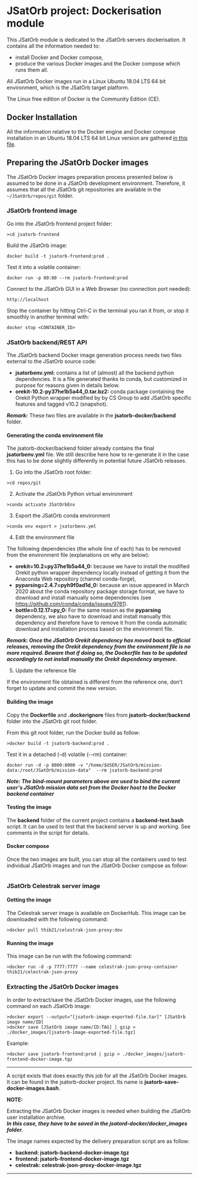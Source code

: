 # JSatOrb project: Dockerisation module

This JSatOrb module is dedicated to the JSatOrb servers dockerisation.
It contains all the information needed to:
- install Docker and Docker compose, 
- produce the various Docker images and the Docker compose which runs them all.

All JSatOrb Docker images run in a Linux Ubuntu 18.04 LTS 64 bit environment, which is the JSatOrb target platform.

The Linux free edition of Docker is the Community Edition (CE).


## Docker Installation

All the information relative to the Docker engine and Docker compose installation in an Ubuntu 18.04 LTS 64 bit Linux version are gathered [in this file](./README-install.md).


## Preparing the JSatOrb Docker images

The JSatOrb Docker images preparation process presented below is assumed to be done in a JSatOrb development environment.
Therefore, it assumes that all the JSatOrb git repositories are available in the `~/JSatOrb/repos/git` folder.


### JSatOrb frontend image

Go into the JSatOrb frontend project folder:
```
>cd jsatorb-frontend
```

Build the JSatOrb image:
```
docker build -t jsatorb-frontend:prod .
```

Test it into a volatile container:
```
docker run -p 80:80 --rm jsatorb-frontend:prod
```

Connect to the JSatOrb GUI in a Web Browser (no connection port needed):
```
http://localhost
```

Stop the container by hitting Ctrl-C in the terminal you ran it from, or stop it smoothly in another terminal with:
```
docker stop <CONTAINER_ID>
```


### JSatOrb backend/REST API

The JSatOrb backend Docker image generation process needs two files external to the JSatOrb source code:
- __jsatorbenv.yml:__ contains a list of (almost) all the backend python dependencies. It is a file generated thanks to conda, but customized in purpose for reasons given in details below.
- __orekit-10.2-py37he1b5a44_0.tar.bz2:__ conda package containing the Orekit Python wrapper modified by by CS Group to add JSatOrb specific features and tagged v10.2 (snapshot).

___Remark:___ These two files are available in the __jsatorb-docker/backend__ folder.


#### Generating the conda environment file

The jsatorb-docker/backend folder already contains the final __jsatorbenv.yml__ file.
We still describe here how to re-generate it in the case this has to be done slightly differently in potential future JSatOrb releases.

1. Go into the JSatOrb root folder:
```
>cd repos/git
```

2. Activate the JSatOrb Python virtual environment
```
>conda activate JSatOrbEnv
```

3. Export the JSatOrb conda environment
```
>conda env export > jsatorbenv.yml
```

4. Edit the environment file

The following dependencies (the whole line of each) has to be removed from the environment file (explanations on why are below):

- __orekit=10.2=py37he1b5a44_0:__ because we have to install the modified Orekit python wrapper dependency locally instead of getting it from the Anaconda Web repository (channel conda-forge),
- __pyparsing=2.4.7=pyh9f0ad1d_0:__ because an issue appeared in March 2020 about the conda repository package storage format, we have to download and install manually some dependencies (see https://github.com/conda/conda/issues/9761).
- __bottle=0.12.17=py_0:__ For the same reason as the __pyparsing__ dependency, we also have to download and install manually this dependency and therefore have to remove it from the conda automatic download and installation process based on the environment file.

___Remark: Once the JSatOrb Orekit dependency has moved back to official releases, removing the Orekit dependency from the environment file is no more required. Beware that if doing so, the Dockerfile has to be updated accordingly to not install manually the Orekit dependency anymore.___


5. Update the reference file

If the environment file obtained is different from the reference one, don't forget to update and commit the new version.


#### Building the image

Copy the __Dockerfile__ and __.dockerignore__ files from __jsatorb-docker/backend__ folder into the JSatOrb git root folder.

From this git root folder, run the Docker build as follow:
```
>docker build -t jsatorb-backend:prod .
```

Test it in a detached (-d) volatile (--rm) container:
```
docker run -d -p 8000:8000 -v "/home/$USER/JSatOrb/mission-data:/root/JSatOrb/mission-data"  --rm jsatorb-backend:prod
```

___Note: The bind-mount parameters above are used to bind the current user's JSatOrb mission data set from the Docker host to the Docker backend container___


#### Testing the image

The __backend__ folder of the current project contains a __backend-test.bash__ script.
It can be used to test that the backend server is up and working.
See comments in the script for details.


#### Docker compose

Once the two images are built, you can stop all the containers used to test individual JSatOrb images and run the JSatOrb Docker compose as follow:
```
```


### JSatOrb Celestrak server image

#### Getting the image

The Celestrak server image is available on DockerHub.
This image can be downloaded with the following command:
```
>docker pull thib21/celestrak-json-proxy:dev
```

#### Running the image

This image can be run with the following command:
```
>docker run -d -p 7777:7777 --name celestrak-json-proxy-container thib21/celestrak-json-proxy
```


### Extracting the JSatOrb Docker images

In order to extract/save the JSatOrb Docker images, use the following command on each JSatOrb image:
```
>docker export --output="[jsatorb-image-exported-file.tar]" [JSatOrb image name/ID]
>docker save [JSatOrb image name/ID:TAG] | gzip > ./docker_images/[jsatorb-image-exported-file.tgz]
```

Example:
```
>docker save jsatorb-frontend:prod | gzip > ./docker_images/jsatorb-frontend-docker-image.tgz
```

---

A script exists that does exactly this job for all the JSatOrb Docker images.
It can be found in the jsatorb-docker project. Its name is __jsatorb-save-docker-images.bash__.


**NOTE:**  

Extracting the JSatOrb Docker images is needed when building the JSatOrb user installation archive.  
___In this case, they have to be saved in the **jsatord-docker/docker_images** folder.___

The image names expected by the delivery preparation script are as follow:
- **backend:   jsatorb-backend-docker-image.tgz**
- **frontend:  jsatorb-frontend-docker-image.tgz**
- **celestrak: celestrak-json-proxy-docker-image.tgz**

---
